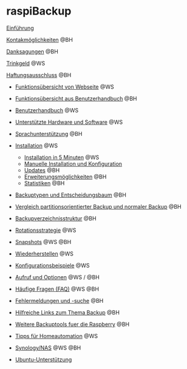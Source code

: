 # raspiBackup

[Einführung](einfuehrung.md)

[Kontakmöglichkeiten](kontaktmoeglichkeiten.md)   @BH

[Danksagungen](danksagungen.md)    @BH

[Trinkgeld](trinkgeld.md)   @WS

[Haftungsausschluss](haftungsausschluss.md)    @BH

- [Funktionsübersicht von Webseite](funktionsuebersicht.md)   @WS
- [Funktionsübersicht aus Benutzerhandbuch](funktionsuebersicht2.md)  @BH

- [Benutzerhandbuch](benutzerhandbuch.md)   @WS

- [Unterstützte Hardware und Software](unterstuetzte-hardware-und-software.md)   @WS
- [Sprachunterstützung](sprachunterstuetzung.md)    @BH

- [Installation](installation.md)   @WS
    - [Installation in 5 Minuten](installation-in-5-minuten.md)   @WS
    - [Manuelle Installation und Konfiguration](manuelle-installation-und-konfiguration.md)
    - [Updates](updates.md)    @BH
    - [Erweiterungsmöglichkeiten](erweiterungsmoeglichkeiten.md)    @BH
    - [Statistiken](statistiken.md)    @BH

- [Backuptypen und Entscheidungsbaum](backuptypen.md)    @BH
- [Vergleich partitionsorientierter Backup und normaler Backup](normaler-oder-partitions-backup.md)    @BH
- [Backupverzeichnisstruktur](backup-verzeichnisstruktur.md)    @BH
- [Rotationsstrategie](intelligente-rotationsstrategie.md)   @WS
- [Snapshots](schnappschuesse-snapshots.md)   @WS  @BH

- [Wiederherstellen](wiederherstellen.md)   @WS

- [Konfigurationsbeispiele](konfigurationsbeispiele.md)   @WS

- [Aufruf und Optionen](aufrufsyntax-und-optionen.md)   @WS / @BH

- [Häufige Fragen (FAQ)](faq.md)   @WS @BH
- [Fehlermeldungen und -suche](fehlermeldungen-und-suche.md)    @BH

- [Hilfreiche Links zum Thema Backup](hilfreiche-links.md)    @BH
- [Weitere Backuptools fuer die Raspberry](andere-raspberry-backup-tools.md)    @BH
- [Tipps für Homeautomation](tipps-zu-homeautomation.md)   @WS
- [Synology/NAS](synology-als-backupspace.md)   @WS @BH
- [Ubuntu-Unterstützung](ubuntu-unterstuetzung.md)
